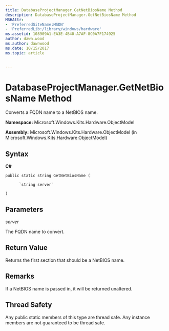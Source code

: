 ```yaml
---
title: DatabaseProjectManager.GetNetBiosName Method
description: DatabaseProjectManager.GetNetBiosName Method
MSHAttr:
- 'PreferredSiteName:MSDN'
- 'PreferredLib:/library/windows/hardware'
ms.assetid: 108909A1-EA3E-4B40-A7AF-8C0A7F174925
author: dawn.wood
ms.author: dawnwood
ms.date: 10/15/2017
ms.topic: article


---
```


# DatabaseProjectManager.GetNetBiosName Method


Converts a FQDN name to a NetBIOS name.

**Namespace:** Microsoft.Windows.Kits.Hardware.ObjectModel

**Assembly:** Microsoft.Windows.Kits.Hardware.ObjectModel (in Microsoft.Windows.Kits.Hardware.ObjectModel)

## <span id="Syntax"></span><span id="syntax"></span><span id="SYNTAX"></span>Syntax


**C#**

`public static string GetNetBiosName (`

          `string server`

`)`

## <span id="Parameters"></span><span id="parameters"></span><span id="PARAMETERS"></span>Parameters


*server*

The FQDN name to convert.

## <span id="Return_Value"></span><span id="return_value"></span><span id="RETURN_VALUE"></span>Return Value


Returns the first section that should be a NetBIOS name.

## <span id="Remarks"></span><span id="remarks"></span><span id="REMARKS"></span>Remarks


If a NetBIOS name is passed in, it will be returned unaltered.

## <span id="Thread_Safety"></span><span id="thread_safety"></span><span id="THREAD_SAFETY"></span>Thread Safety


Any public static members of this type are thread safe. Any instance members are not guaranteed to be thread safe.

 

 







